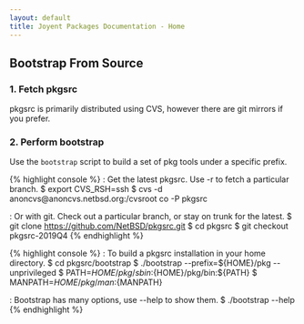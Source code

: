 ```yaml
---
layout: default
title: Joyent Packages Documentation - Home
---
```


<h2 class="text-center">Bootstrap From Source</h2>

<div class="container">
	<div class="row">
		<div class="col-md-6">
			<h3>1. Fetch pkgsrc</h3>
			<p>
				pkgsrc is primarily distributed using CVS, however there are git mirrors if you prefer.
			</p>
		</div>
		<div class="col-md-6">
			<h3>2. Perform bootstrap</h3>
			<p>
				Use the <code>bootstrap</code> script to build a set of pkg tools under a specific prefix.
			</p>
		</div>
	</div>
	<div class="row">
		<div class="col-md-6">
{% highlight console %}
: Get the latest pkgsrc.  Use -r to fetch a particular branch.
$ export CVS_RSH=ssh
$ cvs -d anoncvs@anoncvs.netbsd.org:/cvsroot co -P pkgsrc

: Or with git.  Check out a particular branch, or stay on trunk for the latest.
$ git clone https://github.com/NetBSD/pkgsrc.git
$ cd pkgsrc
$ git checkout pkgsrc-2019Q4
{% endhighlight %}
		</div>
		<div class="col-md-6">
{% highlight console %}
: To build a pkgsrc installation in your home directory.
$ cd pkgsrc/bootstrap
$ ./bootstrap --prefix=${HOME}/pkg --unprivileged
$ PATH=${HOME}/pkg/sbin:${HOME}/pkg/bin:${PATH}
$ MANPATH=${HOME}/pkg/man:${MANPATH}

: Bootstrap has many options, use --help to show them.
$ ./bootstrap --help
{% endhighlight %}
		</div>
	</div>
</div>
